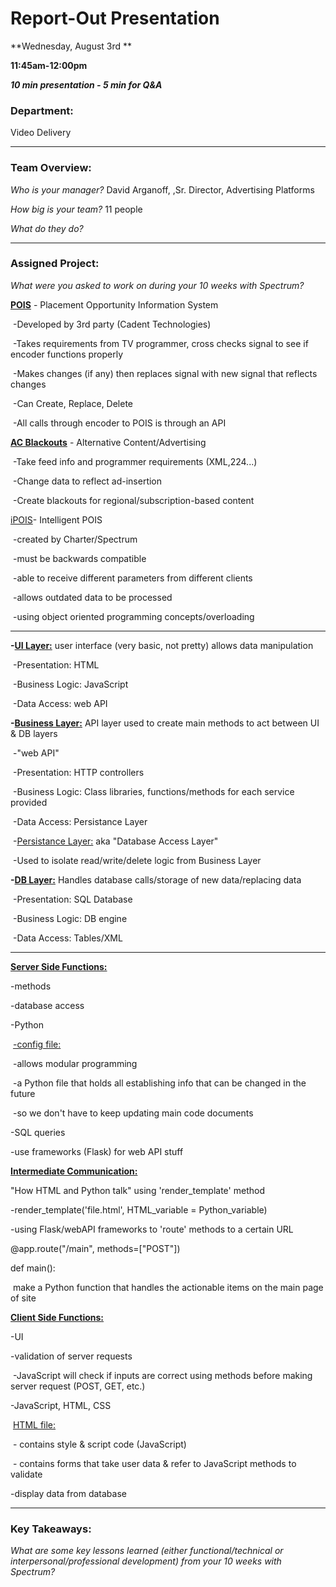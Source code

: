 # Report-Out Presentation

**Wednesday, August 3rd                   **

**11:45am-12:00pm**

***10 min presentation - 5 min for Q&A***

### Department:

Video Delivery

---

### Team Overview:

*Who is your manager?*  David Arganoff, ,Sr. Director, Advertising Platforms

*How big is your team?* 11 people

*What do they do?* 

---

### Assigned Project:

*What were you asked to work on during your 10 weeks with Spectrum?*

<u>**POIS**</u> - Placement Opportunity Information System

​	-Developed by 3rd party (Cadent Technologies)

​	-Takes requirements from TV programmer, cross checks signal to see if encoder functions properly

​	-Makes changes (if any) then replaces signal with new signal that reflects changes

​	-Can Create, Replace, Delete

​	-All calls through encoder to POIS is through an API

<u>**AC Blackouts</u>** - Alternative Content/Advertising

​	-Take feed info and programmer requirements (XML,224...)

​	-Change data to reflect ad-insertion 

​	-Create blackouts for regional/subscription-based content

<u>iPOIS</u>- Intelligent POIS

​	-created by Charter/Spectrum 

​	-must be backwards compatible

​			-able to receive different parameters from different clients

​			-allows outdated data to be processed 

​			-using object oriented programming concepts/overloading

---

**-<u>UI Layer:</u>** user interface (very basic, not pretty) allows data manipulation

​		-Presentation: HTML

​		-Business Logic: JavaScript

​		-Data Access: web API

**-<u>Business Layer:</u>** API layer used to create main methods to act between UI & DB layers

​		-"web API"

​		-Presentation: HTTP controllers

​		-Business Logic: Class libraries, functions/methods for each service provided

​		-Data Access: Persistance Layer 

​	-<u>Persistance Layer:</u> aka "Database Access Layer"

​			-Used to isolate read/write/delete logic from Business Layer

**-<u>DB Layer:</u>** Handles database calls/storage of new data/replacing data

​		-Presentation: SQL Database

​		-Business Logic: DB engine

​		-Data Access: Tables/XML

---

**<u>Server Side Functions:</u>**

-methods

-database access

-Python 

​		<u>-config file:</u>

​				-allows modular programming

​				-a Python file that holds all establishing info that can be changed in the future

​				-so we don't have to keep updating main code documents		

-SQL queries 

-use frameworks (Flask) for web API stuff

**<u>Intermediate Communication:</u>**

"How HTML and Python talk" using 'render_template' method

-render_template('file.html', HTML_variable = Python_variable)

-using Flask/webAPI frameworks to 'route' methods to a certain URL

@app.route("/main", methods=["POST"]) 

def main():

​	 make a Python function that handles the actionable items on the main page of site 



**<u>Client Side Functions:</u>**

-UI

-validation of server requests 

​		-JavaScript will check if inputs are correct using methods before making server request (POST, GET, etc.)

-JavaScript, HTML, CSS

​		<u>HTML file:</u>

​				-<head> contains style & script code (JavaScript)

​				-<body> contains forms that take user data & refer to JavaScript methods to validate

-display data from database

---

### Key Takeaways:

*What are some key lessons learned (either functional/technical or interpersonal/professional development) from your 10 weeks with Spectrum?*